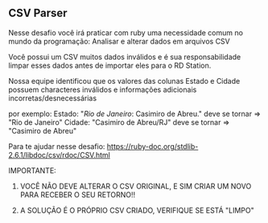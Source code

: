 ## CSV Parser

Nesse desafio você irá praticar com ruby uma necessidade comum no mundo da programação: Analisar e alterar dados em arquivos CSV

Você possui um CSV muitos dados inválidos e é sua responsabilidade limpar esses dados antes de importar eles para o RD Station.

Nossa equipe identificou que os valores das colunas Estado e Cidade possuem characteres inválidos e informações adicionais incorretas/desnecessárias

por exemplo: Estado: "*Rio de Janeiro*: Casimiro de Abreu." deve se tornar => "Rio de Janeiro"
Cidade: "Casimiro de Abreu/RJ" deve se tornar => "Casimiro de Abreu"

Para te ajudar nesse desafio: https://ruby-doc.org/stdlib-2.6.1/libdoc/csv/rdoc/CSV.html 

IMPORTANTE: 

1. VOCÊ NÃO DEVE ALTERAR O CSV ORIGINAL, E SIM CRIAR UM NOVO PARA RECEBER O SEU RETORNO!!

2. A SOLUÇÃO É O PRÓPRIO CSV CRIADO, VERIFIQUE SE ESTÁ "LIMPO"